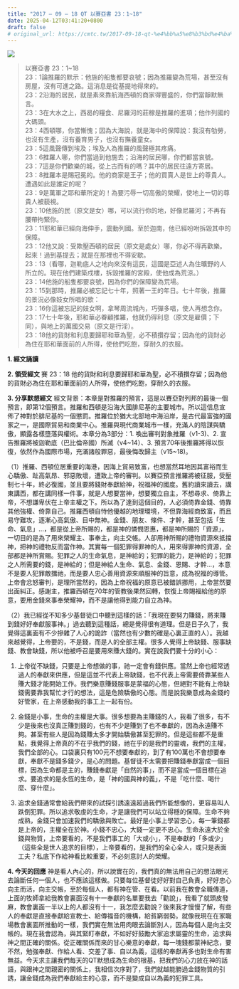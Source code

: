 ```yaml
---
title: "2017 – 09 – 18 QT 以賽亞書 23：1~18"
date: 2025-04-12T03:41:20+0800
draft: false
# original_url: https://cmtc.tw/2017-09-18-qt-%e4%bb%a5%e8%b3%bd%e4%ba%9e%e6%9b%b8-23%ef%bc%9a118
---
```


![](/images/qt.jpg)
> 以賽亞書 23：1\~18  
> 23：1論推羅的默示：他施的船隻都要哀號；因為推羅變為荒場，甚至沒有房屋，沒有可進之路。這消息是從基提地得來的。  
> 23：2沿海的居民，就是素來靠航海西頓的商家得豐盛的，你們當靜默無言。  
> 23：3在大水之上，西曷的糧食、尼羅河的莊稼是推羅的進項；他作列國的大碼頭。  
> 23：4西頓哪，你當慚愧；因為大海說，就是海中的保障說：我沒有劬勞，也沒有生產，沒有養育男子，也沒有撫養童女。  
> 23：5這風聲傳到埃及；埃及人為推羅的風聲極其疼痛。  
> 23：6推羅人哪，你們當過到他施去；沿海的居民哪，你們都當哀號。  
> 23：7這是你們歡樂的城，從上古而有的嗎？其中的居民往遠方寄居。  
> 23：8推羅本是賜冠冕的。他的商家是王子；他的買賣人是世上的尊貴人。遭遇如此是誰定的呢？  
> 23：9是萬軍之耶和華所定的！為要污辱一切高傲的榮耀，使地上一切的尊貴人被藐視。  
> 23：10他施的民（原文是女）哪，可以流行你的地，好像尼羅河；不再有腰帶拘緊你。  
> 23：11耶和華已經向海伸手，震動列國。至於迦南，他已經吩咐拆毀其中的保障。  
> 23：12他又說：受欺壓西頓的居民（原文是處女）哪，你必不得再歡樂。起來！過到基提去；就是在那裡也不得安歇。  
> 23：13（看哪，迦勒底人之地向來沒有這民，這國是亞述人為住曠野的人所立的。現在他們建築戍樓，拆毀推羅的宮殿，使他成為荒涼。）  
> 23：14他施的船隻都要哀號，因為你們的保障變為荒場。  
> 23：15到那時，推羅必被忘記七十年，照著一王的年日。七十年後，推羅的景況必像妓女所唱的歌：  
> 23：16你這被忘記的妓女啊，拿琴周流城內，巧彈多唱，使人再想念你。  
> 23：17七十年後，耶和華必眷顧推羅，他就仍得利息（原文是雇價；下同），與地上的萬國交易（原文是行淫）。  
> 23：18他的貨財和利息要歸耶和華為聖，必不積攢存留；因為他的貨財必為住在耶和華面前的人所得，使他們吃飽，穿耐久的衣服。

**1. 經文誦讀**

**2. 領受經文**
賽 23：18 他的貨財和利息要歸耶和華為聖，必不積攢存留；因為他的貨財必為住在耶和華面前的人所得，使他們吃飽，穿耐久的衣服。

**3. 分享默想經文**
經文背景：本章是對推羅的預言，這是以賽亞對列邦的最後一個預言，即第12個預言。推羅和西頓是沿海大國腓尼基的主要城市。所以這信息宣佈了神對於腓尼基的一個懲罰。推羅位於猶大北部地中海沿岸，是古代最富強的國家之一，是國際貿易和商業中心。推羅與現代商業城市一樣，充滿人的陰謀與驕傲，顯露各樣墮落與權術。本章分為3部分：1. 喚出審判對象推羅（v1-3)、2. 宣告推羅將被迦勒底（巴比倫帝國）所滅（v4\~14）、3. 預言70年後推羅將得以恢復，依然作為國際市場，充滿諸般罪惡，最後悔改歸主（v15\~18)。

（1）推羅、西頓位居重要的海港，因海上貿易致富，也想當然耳地因其富裕而生心驕傲、趾高氣昂、邪惡敗壞，遭致上帝的審判。以賽亞預言推羅將被征服，受壓制七十年，終必復國，並且要將錢財奉獻給神，祝福神的國度。舊約讀來讀去，講東講西，都在講同樣一件事，就是人想要當神，想要獨立自主，不想尋求、倚靠上帝，不想謙卑伏在上帝主權之下。所以為了達到這個目的，人必須倚靠金錢、倚靠其他強權、倚靠自己。推羅西頓自恃他優越的地理環境，不但靠海經商致富，而且易守難攻，逐漸心高氣傲、目中無神。金錢、朋友、條件、才幹，甚至包括「生命、氣息」…，都是從上帝所賜的，都是神的憐憫恩惠，都是神所賜的「資源」，一切目的是為了用來榮耀主、事奉主，向主交帳。人卻用神所賜的禮物資源來抵擋神，把神的禮物反而當作神。其實每一個犯罪得罪神的人，用來得罪神的資源，全部都是神所賞賜。犯罪之人的生命氣息，是神給的；犯罪的能力，是神給的；犯罪之人所需要的錢，是神給的；但是神給人生命、氣息、金錢、恩賜、才幹…，本意不是要人犯罪敵擋祂，而是要人忠心善用資源來順服神的旨意，成為祝福的導管。上帝會忿怒審判，是理所當然的，因為上帝祝福的原意已被錯誤挪用，上帝當然要出面糾正。感謝主，推羅西頓在70年的管教後果然回轉，恢復上帝賜福給他的原意，要用金錢來事奉榮耀神，而不是讓他得到能力自立為神。

（2）我已經從不知多少基督徒口中聽到這樣的話：「我現在要努力賺錢，將來賺到錢好好奉獻服事神。」過去聽到這種話，總是覺得很有道理。但是日子久了，我覺得這裏面有不少摻雜了人心的詭詐（當然也有少數的確是心裏正直的人）。我越來越覺得，上帝要的，不是錢，而是人的全部主權。很多人覺得上帝缺錢、服事缺錢、教會缺錢，所以他被呼召是要用來賺大錢的。實在說我們要十分的小心：

1. 上帝從不缺錢，只要是上帝想做的事，祂一定會有錢供應。當然上帝也經常透過人的奉獻來供應，但是這並不代表上帝缺錢，也不代表上帝需要倚靠某些人賺大錢才能開始工作。我們樂意賺錢服事是蒙福的心態，但絕對不能有上帝缺錢需要靠我幫忙才行的想法，這是危險驕傲的心態。而是說我樂意成為金錢的好管家，在上帝感動我的事工上一起有份。

2. 金錢是小事，生命的主權是大事。很多想要為主賺錢的人，我看了很多，有不少是後來也沒真正賺到錢的，也有不少是賺到了也不奉獻的，因為永遠賺不夠。甚至有些人是因為錢賺太多才開始驕傲甚至犯罪的。但是這些都不是重點，我覺得上帝真的不在乎我們的錢，祂在乎的是我們的靈魂，我們的主權，我們全部的心。口袋裏只有100元不想要奉獻的，到了有100萬也不會想要奉獻，奉獻不是錢多錢少，是心的問題。基督徒不太需要把賺錢奉獻當成一個目標，因為生命都是主的，賺錢奉獻是「自然的事」，而不是當成一個目標在追求。要追求的是永恆的生命，是「神的國與神的義」，不是「吃什麼、喝什麼、穿什麼」。

3. 追求金錢通常會給我們帶來的試探引誘遠遠超過我們所能想像的，更容易叫人跌倒犯罪。所以追求敬虔的生命，才是讓我們可以站立得穩的保障。生命不夠成熟，金錢只會加速我們的驕傲與敗亡。最好是小事上學習忠心，每一筆錢都是上帝的，主權全在於神。小錢不忠心，大錢一定更不忠心。生命永遠大於金錢與物質，上帝要看的，不是我們事工的「大或小」，不是奉獻的「多或少」（這些全是世人追求的目標），上帝要看的，是我們的全心全人，或只是表面工夫？私底下作給神看比較重要，不必刻意討人的榮耀。

**4. 今天的回應**
神是看人內心的，所以說實在的，我們真的無法用自己的想法眼光去論斷任何一個人，也不應該這樣做。只要每位基督徒好好對自己負責，好好忠心向主而活，向主交帳，至於每個人，都有神在管、在看。以前我在教會全職傳道，上面的牧師拿給我教會裏面沒有十一奉獻的名單要我去「勸說」，我看了就頭皮發麻，教會裏面一半以上的人都沒有十一，我怎麼去勸說？後來我才慢慢了解，有些人的奉獻是直接奉獻給宣教士、給傳福音的機構，給貧窮弱勢。就像我現在在家職場教會裏面所推動的一樣，我們實在無法用肉眼去論斷別人，因為每個人是向主交帳的。現在我會認為，與其緊盯奉獻，不如好好鼓勵大家追求屬靈的生命，追求與神之間正確的關係。從正確關係而來的甘心樂意的奉獻，每一塊錢都蒙神紀念，要不然，勉強奉獻、作給人看、交差了事、自以為義，這樣的奉獻再多也對生命有害無益。今天求主讓我們每天的QT默想成為生命的根基，把我們的心力放在神的話語，與跟神之間親密的關係上，我相信次序對了，我們就越能勝過金錢物質的引誘，讓金錢成為我們奉獻給主的心意，而不是變成自以為義的犯罪工具。
